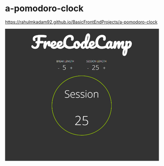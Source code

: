 # a-pomodoro-clock

https://rahulmkadam92.github.io/BasicFrontEndProjects/a-pomodoro-clock

![](a-pomodoro-clock.PNG)
